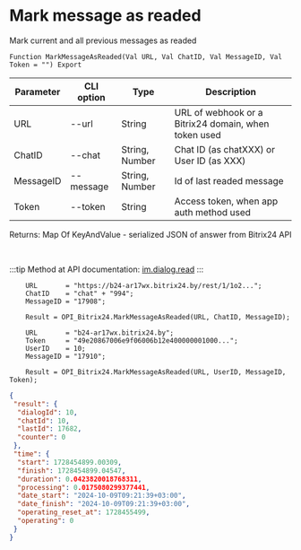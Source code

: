﻿---
sidebar_position: 6
---

# Mark message as readed
 Mark current and all previous messages as readed



`Function MarkMessageAsReaded(Val URL, Val ChatID, Val MessageID, Val Token = "") Export`

  | Parameter | CLI option | Type | Description |
  |-|-|-|-|
  | URL | --url | String | URL of webhook or a Bitrix24 domain, when token used |
  | ChatID | --chat | String, Number | Chat ID (as chatXXX) or User ID (as XXX) |
  | MessageID | --message | String, Number | Id of last readed message |
  | Token | --token | String | Access token, when app auth method used |

  
  Returns:  Map Of KeyAndValue - serialized JSON of answer from Bitrix24 API

<br/>

:::tip
Method at API documentation: [im.dialog.read](https://dev.1c-bitrix.ru/learning/course/?COURSE_ID=93&LESSON_ID=12053)
:::
<br/>


```bsl title="Code example"
    URL       = "https://b24-ar17wx.bitrix24.by/rest/1/1o2...";
    ChatID    = "chat" + "994";
    MessageID = "17908";

    Result = OPI_Bitrix24.MarkMessageAsReaded(URL, ChatID, MessageID);

    URL       = "b24-ar17wx.bitrix24.by";
    Token     = "49e20867006e9f06006b12e400000001000...";
    UserID    = 10;
    MessageID = "17910";

    Result = OPI_Bitrix24.MarkMessageAsReaded(URL, UserID, MessageID, Token);
```
 



```json title="Result"
{
 "result": {
  "dialogId": 10,
  "chatId": 10,
  "lastId": 17682,
  "counter": 0
 },
 "time": {
  "start": 1728454899.00309,
  "finish": 1728454899.04547,
  "duration": 0.0423820018768311,
  "processing": 0.0175080299377441,
  "date_start": "2024-10-09T09:21:39+03:00",
  "date_finish": "2024-10-09T09:21:39+03:00",
  "operating_reset_at": 1728455499,
  "operating": 0
 }
}
```
